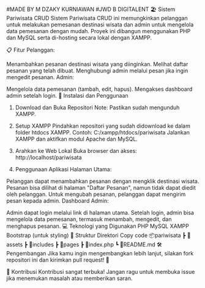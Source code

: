 #MADE BY M DZAKY KURNIAWAN
#JWD B DIGITALENT
🏖️ Sistem Pariwisata CRUD
Sistem Pariwisata CRUD ini memungkinkan pelanggan untuk melakukan pemesanan destinasi wisata dan admin untuk mengelola data pemesanan dengan mudah. Proyek ini dibangun menggunakan PHP dan MySQL serta di-hosting secara lokal dengan XAMPP.

📋 Fitur
Pelanggan:

Menambahkan pesanan destinasi wisata yang diinginkan.
Melihat daftar pesanan yang telah dibuat.
Menghubungi admin melalui pesan jika ingin mengedit pesanan.
Admin:

Mengelola data pemesanan (tambah, edit, hapus).
Mengakses dashboard admin setelah login.
🚀 Instalasi dan Penggunaan
1. Download dan Buka Repositori
Note: Pastikan sudah mengunduh XAMPP.

2. Setup XAMPP
Pindahkan repositori yang sudah didownload ke dalam folder htdocs XAMPP.
Contoh: C:/xampp/htdocs/pariwisata
Jalankan XAMPP dan aktifkan modul Apache dan MySQL.
3. Arahkan ke Web Lokal
Buka browser dan akses: http://localhost/pariwisata
4. Penggunaan Aplikasi
Halaman Utama:

Pelanggan dapat menambahkan pesanan dengan mengklik destinasi wisata.
Pesanan bisa dilihat di halaman "Daftar Pesanan", namun tidak dapat diedit oleh pelanggan. Untuk mengubah pesanan, pelanggan dapat mengirim pesan kepada admin.
Dashboard Admin:

Admin dapat login melalui link di halaman utama.
Setelah login, admin bisa mengelola data pemesanan, termasuk menambah, mengedit, dan menghapus pesanan.
💻 Teknologi yang Digunakan
PHP
MySQL
XAMPP
Bootstrap (untuk styling)
📂 Struktur Direktori
Copy code
📦pariwisata
 ┣ 📂assets
 ┣ 📂includes
 ┣ 📂pages
 ┣ 📜index.php
 ┗ 📜README.md
🛠️ Pengembangan
Jika kamu ingin mengembangkan lebih lanjut, silakan fork repositori ini dan kirimkan pull request! 🚀

🤝 Kontribusi
Kontribusi sangat terbuka! Jangan ragu untuk membuka issue jika menemukan masalah atau memberikan saran.

